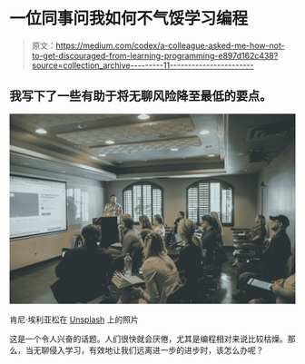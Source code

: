 # 一位同事问我如何不气馁学习编程

> 原文：<https://medium.com/codex/a-colleague-asked-me-how-not-to-get-discouraged-from-learning-programming-e897d162c438?source=collection_archive---------11----------------------->

## 我写下了一些有助于将无聊风险降至最低的要点。

![](img/d30b8f41a00322354219a352e09450ab.png)

肯尼·埃利亚松在 [Unsplash](https://unsplash.com?utm_source=medium&utm_medium=referral) 上的照片

这是一个令人兴奋的话题。人们很快就会厌倦，尤其是编程相对来说比较枯燥。那么，当无聊侵入学习，有效地让我们远离进一步的进步时，该怎么办呢？